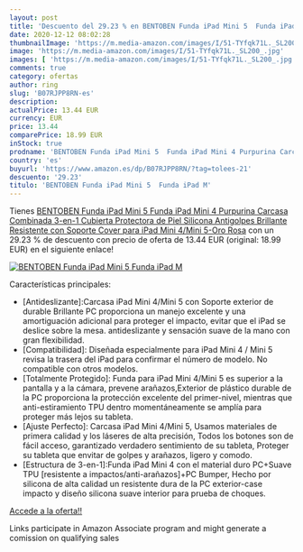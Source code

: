```yaml
---
layout: post
title: 'Descuento del 29.23 % en BENTOBEN Funda iPad Mini 5  Funda iPad M'
date: 2020-12-12 08:02:28
thumbnailImage: 'https://m.media-amazon.com/images/I/51-TYfqk71L._SL200_.jpg'
image: 'https://m.media-amazon.com/images/I/51-TYfqk71L._SL200_.jpg'
images: [ 'https://m.media-amazon.com/images/I/51-TYfqk71L._SL200_.jpg' ]
comments: true
category: ofertas
author: ring
slug: 'B07RJPP8RN-es'
description:
actualPrice: 13.44 EUR
currency: EUR
price: 13.44
comparePrice: 18.99 EUR
inStock: true
prodname: 'BENTOBEN Funda iPad Mini 5  Funda iPad Mini 4 Purpurina Carcasa Combinada 3-en-1 Cubierta Protectora de Piel Silicona Antigolpes Brillante Resistente con Soporte Cover para iPad Mini 4/Mini 5-Oro Rosa'
country: 'es'
buyurl: 'https://www.amazon.es/dp/B07RJPP8RN/?tag=tolees-21'
descuento: '29.23'
titulo: 'BENTOBEN Funda iPad Mini 5  Funda iPad M'
---
```


Tienes [BENTOBEN Funda iPad Mini 5  Funda iPad Mini 4 Purpurina Carcasa Combinada 3-en-1 Cubierta Protectora de Piel Silicona Antigolpes Brillante Resistente con Soporte Cover para iPad Mini 4/Mini 5-Oro Rosa](https://www.amazon.es/dp/B07RJPP8RN/?tag=tolees-21) con un 29.23 % de descuento con precio de oferta de 13.44 EUR (original: 18.99 EUR) en el siguiente enlace!

[![BENTOBEN Funda iPad Mini 5  Funda iPad M](https://m.media-amazon.com/images/I/51-TYfqk71L._SL200_.jpg)](https://www.amazon.es/dp/B07RJPP8RN/?tag=tolees-21)

Características principales:

- [Antideslizante]:Carcasa iPad Mini 4/Mini 5 con Soporte exterior de durable Brillante PC proporciona un manejo excelente y una amortiguación adicional para proteger el impacto, evitar que el iPad se deslice sobre la mesa. antideslizante y sensación suave de la mano con gran flexibilidad.
- [Compatibilidad]: Diseñada especialmente para iPad Mini 4 / Mini 5 revisa la trasera del iPad para confirmar el número de modelo. No compatible con otros modelos.
- [Totalmente Protegido]: Funda para iPad Mini 4/Mini 5 es superior a la pantalla y a la cámara, prevene arañazos,Exterior de plástico durable de la PC proporciona la protección excelente del primer-nivel, mientras que anti-estiramiento TPU dentro momentáneamente se amplía para proteger más lejos su tableta.
- [Ajuste Perfecto]: Carcasa iPad Mini 4/Mini 5, Usamos materiales de primera calidad y los láseres de alta precisión, Todos los botones son de fácil acceso, garantizado verdadero sentimiento de su tableta, Proteger su tableta que envitar de golpes y arañazos, ligero y comodo.
- [Estructura de 3-en-1]:Funda iPad Mini 4 con el material duro PC+Suave TPU [resistente a impactos/anti-arañazos]+PC Bumper, Hecho por silicona de alta calidad un resistente dura de la PC exterior-case impacto y diseño silicona suave interior para prueba de choques.

[Accede a la oferta!!](https://www.amazon.es/dp/B07RJPP8RN/?tag=tolees-21)

Links participate in Amazon Associate program and might generate a comission on qualifying sales


